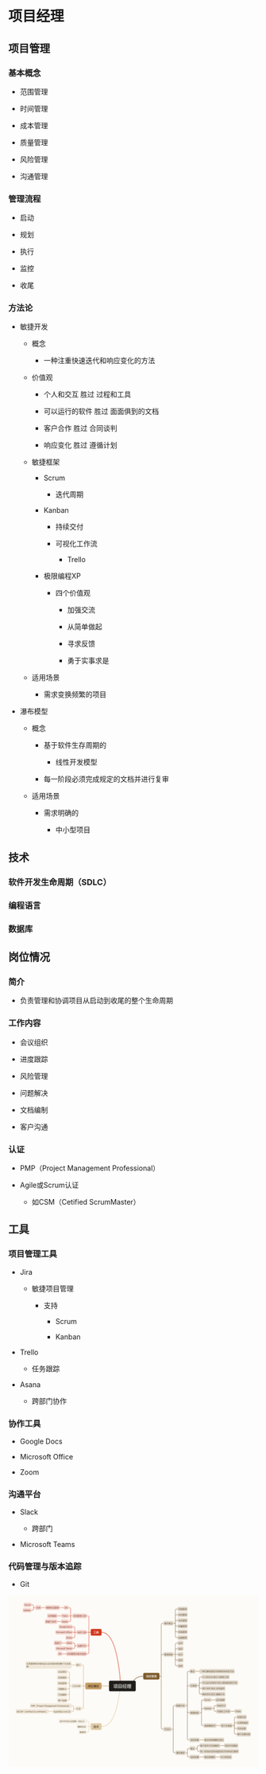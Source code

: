 # 项目经理

## 项目管理

### 基本概念

- 范围管理

- 时间管理

- 成本管理

- 质量管理

- 风险管理

- 沟通管理

### 管理流程

- 启动

- 规划

- 执行

- 监控

- 收尾

### 方法论

- 敏捷开发

	- 概念

		- 一种注重快速迭代和响应变化的方法

	- 价值观

		- 个人和交互 胜过 过程和工具

		- 可以运行的软件 胜过 面面俱到的文档

		- 客户合作 胜过 合同谈判

		- 响应变化 胜过 遵循计划

	- 敏捷框架

		- Scrum

			- 迭代周期

		- Kanban

			- 持续交付

			- 可视化工作流

				- Trello

		- 极限编程XP

			- 四个价值观

				- 加强交流

				- 从简单做起

				- 寻求反馈

				- 勇于实事求是

	- 适用场景

		- 需求变换频繁的项目

- 瀑布模型

	- 概念

		- 基于软件生存周期的

			- 线性开发模型

		- 每一阶段必须完成规定的文档并进行复审

	- 适用场景

		- 需求明确的

			- 中小型项目

## 技术

### 软件开发生命周期（SDLC）

### 编程语言

### 数据库

## 岗位情况

### 简介

- 负责管理和协调项目从启动到收尾的整个生命周期

### 工作内容

- 会议组织

- 进度跟踪

- 风险管理

- 问题解决

- 文档编制

- 客户沟通

### 认证

- PMP（Project Management Professional）

- Agile或Scrum认证

	- 如CSM（Cetified ScrumMaster）

## 工具

### 项目管理工具

- Jira

	- 敏捷项目管理

		- 支持

			- Scrum

			- Kanban

- Trello

	- 任务跟踪

- Asana

	- 跨部门协作

### 协作工具

- Google Docs

- Microsoft Office

- Zoom

### 沟通平台

- Slack

	- 跨部门

- Microsoft Teams

### 代码管理与版本追踪

- Git



![项目经理](source\image\项目经理.png)

